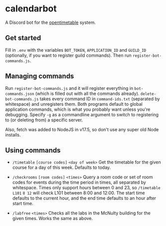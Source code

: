 # calendarbot
A Discord bot for the [opentimetable](https://opentimetable.dcu.ie/) system. 
## Get started
Fill in `.env` with the variables `BOT_TOKEN`, `APPLICATION_ID` and `GUILD_ID` (optionally, if you want to register guild commands). Then run `register-bot-commands.js`.

## Managing commands
Run `register-bot-commands.js` and it will register everything in `bot-commands.json` (which is filled out with all the commands already). `delete-bot-commands.js` takes every command ID in `command-ids.txt` (separated by whitespace) and unregisters them.
Both programs default to global application commands, which is what you probably want unless you're debugging. Specify `-g` as a commandline argument to switch to registering to (or deleting from) a specific server.

Also, fetch was added to NodeJS in v17.5, so don't use any super old Node installs.
## Using commands
* `/timetable` `[course codes]` `<day of week>` Get the timetable for the given course for a day of this week. Defaults to today.

* `/checkrooms` `[room codes]` `<times>` Query a room code or set of room codes for events during the time period in times, all separated by whitespace. 
Times only support hours between 0 and 23, so `/timetable` `L101` `8 12` will check L101 between 8:00 and 12:00. The start time defaults to the current hour, and the end time defaults to an hour after start time.

* `/labfree` `<times>` Checks all the labs in the McNulty building for the given times. Works the same as above.